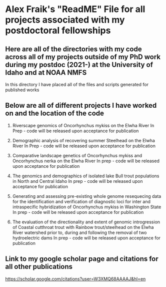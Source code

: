 # Alex Fraik's "ReadME" File for all projects associated with my postdoctoral fellowships

## Here are all of the directories with my code across all of my projects outside of my PhD work during my postdoc (2021-) at the University of Idaho and at NOAA NMFS
In this directory I have placed all of the files and scripts generated for published works

## Below are all of different projects I have worked on and the location of the code
1. Riverscape genomics of Oncorhynchus mykiss on the Elwha River
In Prep - code will be released upon acceptance for publication

2. Demographic analysis of recovering summer Steelhead on the Elwha River
In Prep - code will be released upon acceptance for publication

3. Comparative landscape genetics of Oncorhynchus mykiss and Oncorhynchus nerka on the Elwha River
In prep - code will be released upon acceptance for publication

4. The genomics and demographics of isolated lake Bull trout populations in North and Central Idaho
In prep - code will be released upon acceptance for publication

5. Generating and assessing pre-existing whole genome resequecing data for the identification and verification of diagnostic loci for inter and intraspecific hybridization of Oncorhynchus mykiss in Washington State
In prep - code will be released upon acceptance for publication

6. The evaluation of the directionality and extent of genomic introgression of Coastal cutthroat trout with Rainbow trout/steelhead on the Elwha River watershed prior to, during and following the removal of two hydroelectric dams
In prep - code will be released upon acceptance for publication

## Link to my google scholar page and citations for all other publications
https://scholar.google.com/citations?user=W3XMQ68AAAAJ&hl=en
